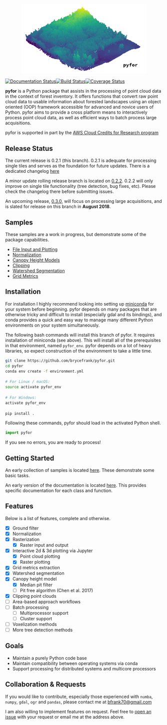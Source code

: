<p align="center">
  <img src="docs/tile.png" width="400">
</p>

[![Documentation Status](https://readthedocs.org/projects/pyfor/badge/?version=latest)](http://pyfor.readthedocs.io/en/latest/?badge=latest)[![Build Status](https://travis-ci.org/brycefrank/pyfor.svg?branch=master)](https://travis-ci.org/brycefrank/pyfor)[![Coverage Status](https://coveralls.io/repos/github/brycefrank/pyfor/badge.svg?branch=master)](https://coveralls.io/github/brycefrank/pyfor?branch=master)


**pyfor** is a Python package that assists in the processing of point cloud data in the context of forest inventory. It offers functions that convert raw point cloud data to usable information about forested landscapes using an object oriented (OOP) framework accessible for advanced and novice users of Python. pyfor aims to provide a cross platform means to interactively process point cloud data, as well as efficient ways to batch process large acquisitions.

pyfor is supported in part by the [AWS Cloud Credits for Research program](https://aws.amazon.com/research-credits/)

## Release Status

The current release is 0.2.1 (this branch). 0.2.1 is adequate for processing single tiles and serves as the foundation for future updates. There is a dedicated changelog [here](CHANGELOG.md)

A minor update rolling release branch is located on [0.2.2](http://github.com/brycefrank/pyfor/tree/0.2.2). 0.2.2 will only improve on single tile functionality (tree detection, bug fixes, etc). Please check the changelog there before submitting issues.

An upcoming release, [0.3.0](http://github.com/brycefrank/pyfor/tree/0.3.0),  will focus on processing large acquisitions, and is slated for release on this branch in **August 2018**.

## Samples

These samples are a work in progress, but demonstrate some of the package capabilities.

- [File Input and Plotting](https://github.com/brycefrank/pyfor/blob/master/samples/ImportsExports.ipynb)
- [Normalization](https://github.com/brycefrank/pyfor/blob/master/samples/Normalization.ipynb)
- [Canopy Height Models](https://github.com/brycefrank/pyfor/blob/master/samples/CanopyHeightModel.ipynb)
- [Clipping](https://github.com/brycefrank/pyfor/blob/master/samples/Clipping.ipynb)
- [Watershed Segmentation](https://github.com/brycefrank/pyfor/blob/master/samples/WatershedSegmentation.ipynb)
- [Grid Metrics](https://github.com/brycefrank/pyfor/blob/master/samples/GridMetrics.ipynb)

## Installation

For installation I highly recommend looking into setting up [miniconda](https://conda.io/miniconda.html) for your system before beginning. pyfor depends on many packages that are otherwise tricky and difficult to install (especially gdal and its bindings), and conda provides a quick and easy way to manage many different Python environments on your system simultaneously.

The following bash commands will install this branch of pyfor. It requires installation of miniconda (see above). This will install all of the prerequisites in that environment, named `pyfor_env`. pyfor depends on a lot of heavy libraries, so expect construction of the environment to take a little time.

```bash
git clone https://github.com/brycefrank/pyfor.git
cd pyfor
conda env create -f environment.yml

# For Linux / macOS:
source activate pyfor_env

# For Windows:
activate pyfor_env

pip install .
```

Following these commands, pyfor should load in the activated Python shell.

```python
import pyfor
```

If you see no errors, you are ready to process!

## Getting Started

An early collection of samples is located [here](https://github.com/brycefrank/pyfor/tree/master/samples). These demonstrate some basic tasks.

An early version of the documentation is located [here](http://pyfor-pdal-u.readthedocs.io/en/pdal-u/). This provides specific documentation for each class and function.

## Features

Below is a list of features, complete and otherwise.

- [X] Ground filter
- [X] Normalization
- [X] Rasterization
	- [X] Raster input and output
- [X] Interactive 2d & 3d plotting via Jupyter
	- [X] Point cloud plotting
	- [X] Raster plotting
- [X] Grid metrics extraction
- [X] Watershed segmentation
- [X] Canopy height model
	- [X] Median pit filter
	- [ ] Pit free algorithm (Chen et al. 2017)
- [X] Clipping point clouds
- [ ] Area-based approach workflows
- [ ] Batch processing
	- [ ] Multiprocessor support
	- [ ] Cluster support
- [ ] Voxelization methods
- [ ] More tree detection methods

## Goals

- Maintain a purely Python code base
- Maintain compatibility between operating systems via conda
- Support processing for distributed systems and multicore processors

## Collaboration & Requests

If you would like to contribute, especially those experienced with `numba`, `numpy`, `gdal`, `ogr` and `pandas`, please contact me at bfrank70@gmail.com 

I am also willing to implement features on request. Feel free to [open an issue](https://github.com/brycefrank/pyfor/issues) with your request or email me at the address above.

